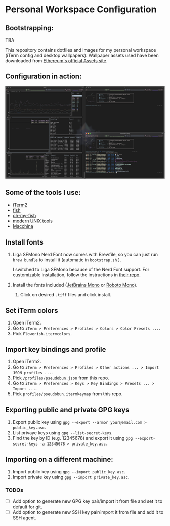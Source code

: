 # Personal Workspace Configuration

## Bootstrapping:

 TBA

This repository contains dotfiles and images for my personal workspace (iTerm config and desktop wallpapers). Wallpaper assets used have been downloaded from [Ethereum's official Assets site](https://ethereum.org/en/assets/).

## Configuration in action:

![iTerm2 Appearance](showcase.png)

## Some of the tools I use:
- [iTerm2](https://iterm2.com/)
- [fish](https://github.com/fish-shell/fish-shell)
- [oh-my-fish](https://github.com/oh-my-fish/oh-my-fish)
- [modern UNIX tools](https://github.com/ibraheemdev/modern-unix)
- [Macchina](https://github.com/Macchina-CLI/macchina)

## Install fonts 

1. Liga SFMono Nerd Font now comes with Brewfile, so you can just run `brew bundle` to install it (automatic in `bootstrap.sh` ).
   
    I switched to Liga SFMono because of the Nerd Font support. For customizable installation, follow the instructions in [their repo](https://github.com/shaunsingh/SFMono-Nerd-Font-Ligaturized).

2. Install the fonts included ([JetBrains Mono](/fonts/JetBrainsMono/) or [Roboto Mono](/fonts/RobotoMono/)).
   1. Click on desired `.tiff` files and click install.

## Set iTerm colors

1. Open iTerm2.
2. Go to `iTerm > Preferences > Profiles > Colors > Color Presets ...`.
3. Pick `Flowerish.itermcolors`.

## Import key bindings and profile

1. Open iTerm2.
2. Go to `iTerm > Preferences > Profiles > Other actions ... > Import JSON profiles ...`.
3. Pick `/profiles/pseudobun.json` from this repo.
4. Go to `iTerm > Preferences > Keys > Key Bindings > Presets ... > Import ...`.
5. Pick `profiles/pseudobun.itermkeymap` from this repo.

## Exporting public and private GPG keys

1. Export public key using `gpg --export --armor your@email.com > public_key.asc`.
2. List privaye keys using `gpg --list-secret-keys`.
3. Find the key by ID (e.g. 12345678) and export it using `gpg --export-secret-keys -a 12345678 > private_key.asc`.

## Importing on a different machine:

1. Import public key using `gpg --import public_key.asc`.
2. Import private key using `gpg --import private_key.asc`.

### TODOs

* [ ] Add option to generate new GPG key pair/import it from file and set it to default for git.
* [ ] Add option to generate new SSH key pair/import it from file and add it to SSH agent.
